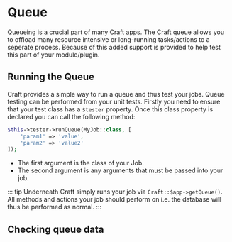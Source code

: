 # Queue
Queueing is a crucial part of many Craft apps. The Craft queue allows you to 
offload many resource intensive or long-running tasks/actions to a seperate process. 
Because of this added support is provided to help test this part of your module/plugin. 

## Running the Queue
Craft provides a simple way to run a queue and thus test your jobs. Queue testing can be performed from your
unit tests. Firstly you need to ensure that your test class has a `$tester` property. 
Once this class property is declared you can call the following method: 

```php
$this->tester->runQueue(MyJob::class, [
    'param1' => 'value',
    'param2' => 'value2'
]);
```
- The first argument is the class of your Job. 
- The second argument is any arguments that must be passed into your job. 

::: tip
Underneath Craft simply runs your job via `Craft::$app->getQueue()`. All methods and actions your job should perform on 
i.e. the database will thus be performed as normal. 
:::


## Checking queue data
